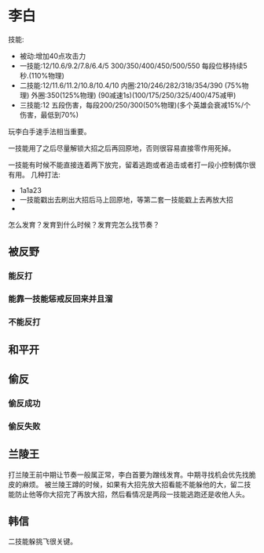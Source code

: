 李白
======

技能:
- 被动:增加40点攻击力
- 一技能:12/10.6/9.2/7.8/6.4/5  300/350/400/450/500/550 每段位移持续5秒.(110%物理)
- 二技能:12/11.6/11.2/10.8/10.4/10  内圈:210/246/282/318/354/390 (75%物理) 外圈:350(125%物理) (90减速1s)(100/175/250/325/400/475减甲)
- 三技能:12 五段伤害，每段200/250/300(50%物理)(多个英雄会衰减15%/个伤害，最低到70%)

玩李白手速手法相当重要。

一技能用了之后尽量解锁大招之后再回原地，否则很容易直接零作用死掉。

一技能有时候不能直接连着两下放完，留着逃跑或者追击或者打一段小控制偶尔很有用。
几种打法:
- 1a1a23
- 一技能戳出去刷出大招后马上回原地，等第二套一技能戳上去再放大招
- 

怎么发育？发育到什么时候？发育完怎么找节奏？



## 被反野
### 能反打
### 能靠一技能惩戒反回来并且溜
### 不能反打
## 和平开
## 偷反
### 偷反成功
### 偷反失败

## 兰陵王
打兰陵王前中期让节奏一般属正常，李白首要为蹭线发育。中期寻找机会优先找脆皮的麻烦。
被兰陵王蹲的时候，如果有大招先放大招看能不能躲他的大，留二技能防止他等你大招完了再放大招，然后看情况是两段一技能逃跑还是收他人头。

## 韩信
二技能躲挑飞很关键。
